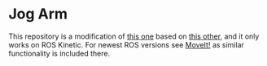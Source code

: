 # Jog Arm

This repository is a modification of [this one](https://github.com/UTNuclearRoboticsPublic/jog_arm) based on [this other](https://github.com/inmo-jang/moveit_jog_arm), and it only works on ROS Kinetic. For newest ROS versions see [MoveIt!](https://github.com/ros-planning/moveit) as similar functionality is included there.
